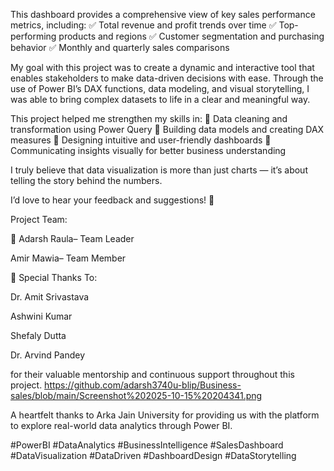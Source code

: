 This dashboard provides a comprehensive view of key sales performance metrics, including:
✅ Total revenue and profit trends over time
✅ Top-performing products and regions
✅ Customer segmentation and purchasing behavior
✅ Monthly and quarterly sales comparisons

My goal with this project was to create a dynamic and interactive tool that enables stakeholders to make data-driven decisions with ease. Through the use of Power BI’s DAX functions, data modeling, and visual storytelling, I was able to bring complex datasets to life in a clear and meaningful way.

This project helped me strengthen my skills in:
🔹 Data cleaning and transformation using Power Query
🔹 Building data models and creating DAX measures
🔹 Designing intuitive and user-friendly dashboards
🔹 Communicating insights visually for better business understanding

I truly believe that data visualization is more than just charts — it’s about telling the story behind the numbers.

I’d love to hear your feedback and suggestions! 🙌

 Project Team:

🌟 Adarsh Raula– Team Leader

Amir Mawia– Team Member

🙏 Special Thanks To:

Dr. Amit Srivastava

Ashwini Kumar

Shefaly Dutta

Dr. Arvind Pandey

for their valuable mentorship and continuous support throughout this project.
https://github.com/adarsh3740u-blip/Business-sales/blob/main/Screenshot%202025-10-15%20204341.png

A heartfelt thanks to Arka Jain University
 for providing us with the platform to explore real-world data analytics through Power BI.


#PowerBI #DataAnalytics #BusinessIntelligence #SalesDashboard #DataVisualization #DataDriven #DashboardDesign #DataStorytelling
